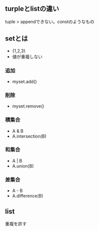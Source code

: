 ## turpleとlistの違い
tuple > appendできない。constのようなもの

## setとは
- {1,2,3}
- 値が重複しない
### 追加
- myset.add()
### 削除
- myset.remove()
### 積集合
- A & B
- A.intersection(B)
### 和集合
- A | B
- A.union(B)
### 差集合
- A - B
- A.difference(B)

## list
重複を許す
